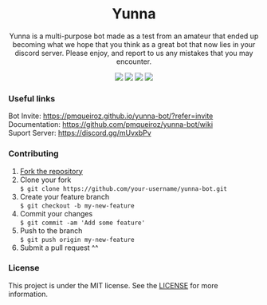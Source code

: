 <h1 align="center">Yunna</h1>
<p align="center">Yunna is a multi-purpose bot made as a test from an amateur that ended up becoming what we hope that you think as a great bot that now lies in your discord server. Please enjoy, and report to us any mistakes that you may encounter.</p>

<p align="center"><img src="https://api.codacy.com/project/badge/Grade/9ff6f887720b46309b9d28a50943597a" href="https://app.codacy.com/manual/pmqueiroz/yunna-bot?utm_source=github.com&utm_medium=referral&utm_content=pmqueiroz/yunna-bot&utm_campaign=Badge_Grade_Dashboard"/> <img src="https://img.shields.io/github/languages/top/pmqueiroz/yunna-bot?label=python%203&logo=python&logoColor=white"/> <img src="https://img.shields.io/github/license/pmqueiroz/yunna-bot"/> <img src="https://img.shields.io/badge/invite-yunna-7289da?logo=discord" href="https://discordapp.com/oauth2/authorize?client_id=635227108335157268&scope=bot&permissions=8"/></p>


### Useful links

Bot Invite: https://pmqueiroz.github.io/yunna-bot/?refer=invite<br>
Documentation: https://github.com/pmqueiroz/yunna-bot/wiki<br>
Suport Server: https://discord.gg/mUvxbPv

### Contributing

1. [Fork the repository](https://github.com/pmqueiroz/yunna-bot/fork)
2. Clone your fork<br>
   `$ git clone https://github.com/your-username/yunna-bot.git`
3. Create your feature branch<br>
   `$ git checkout -b my-new-feature`
4. Commit your changes<br>
   `$ git commit -am 'Add some feature'`
5. Push to the branch<br>
   `$ git push origin my-new-feature`
6. Submit a pull request ^^

### License

This project is under the MIT license. See the [LICENSE](https://github.com/pmqueiroz/yunna-bot/blob/master/LICENSE) for more information.
